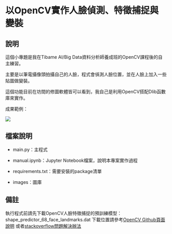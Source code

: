 # 以OpenCV實作人臉偵測、特徵捕捉與變裝

## 說明

這個小專題是我在Tibame AI/Big Data資料分析師養成班的OpenCV課程後的自主練習。

主要是以筆電攝像頭拍攝自己的人臉，程式會偵測人臉位置，並在人臉上加入一些貼圖做變裝。

這個功能目前在坊間的修圖軟體皆可以看到，我自己是利用OpenCV搭配Dlib函數庫來實作。

成果範例：

![](./images/demo.gif)


## 檔案說明

* main.py：主程式

* manual.ipynb：Jupyter Notebook檔案，說明本專案實作過程

* requirements.txt：需要安裝的package清單

* images：圖庫

## 備註

執行程式前請先下載OpenCV人臉特徵捕捉的預訓練模型：shape_predictor_68_face_landmarks.dat
下載位置請參考[OpenCV Github頁面說明](https://github.com/davisking/dlib/blob/master/python_examples/face_landmark_detection.py)
或者[stackoverflow問題解決辦法](https://stackoverflow.com/questions/64643440/how-do-i-fix-runtimeerror-unable-to-open-shape-predictor-68-face-landmarks-dat)